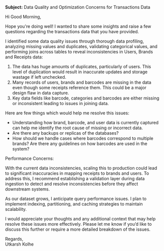 
**Subject:** Data Quality and Optimization Concerns for Transactions Data

Hi Good Morning,

Hope you're doing well! I wanted to share some insights and raise a few questions regarding the transactions data that you have provided.

I identified some data quality issues through thorough data profiling, analyzing missing values and duplicates, validating categorical values, and performing joins across tables to reveal inconsistencies in Users, Brands and Receipts data:
1. The data has huge amounts of duplicates, particularly of users. This level of duplication would result in inaccurate updates and storage wastage if left unchecked.
2. Many records of users, brands and barcodes are missing in the data even though some receipts reference them. This could be a major design flaw in data capture.
3. Key data fields like barcode, categories and barcodes are either missing or inconsistent leading to issues in joining data.  

Here are few things which would help me resolve this issues:
-   Understanding how brand, barcode, and user data is currently captured can help me identify the root cause of missing or incorrect data.
- Are there any backups or replicas of the databases?
-   How should we handle cases where barcodes correspond to multiple brands? Are there any guidelines on how barcodes are used in the system?


Performance Concerns:

With the current data inconsistencies, scaling this to production could lead to significant inaccuracies in mapping receipts to brands and users. To address this, I recommend establishing a validation layer during data ingestion to detect and resolve inconsistencies before they affect downstream systems.

As our dataset grows, I anticipate query performance issues. I plan to implement indexing, partitioning, and caching strategies to maintain scalability.

I would appreciate your thoughts and any additional context that may help resolve these issues more effectively. Please let me know if you’d like to discuss this further or require a more detailed breakdown of the issues.

Regards,  
Utkarsh Kolhe
